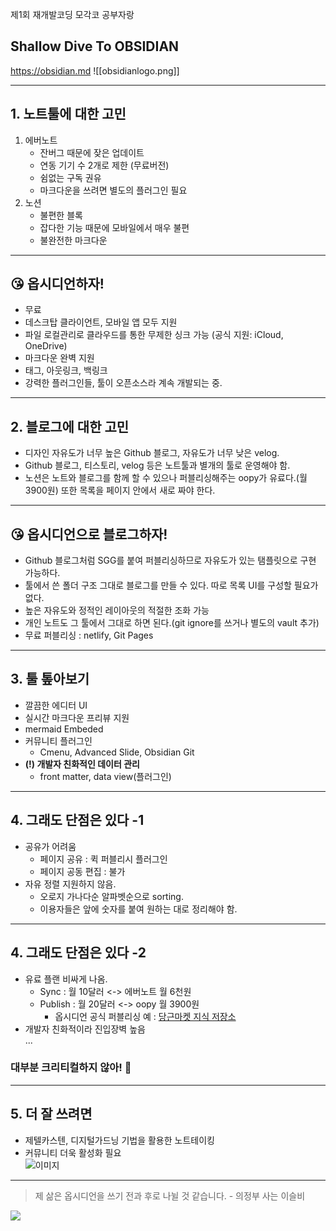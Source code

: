 제1회 재개발코딩 모각코 공부자랑
## Shallow Dive To  OBSIDIAN
https://obsidian.md
![[obsidianlogo.png]]

---

## 1. 노트툴에 대한 고민
1. 에버노트
	- 잔버그 때문에 잦은 업데이트
	- 연동 기기 수 2개로 제한 (무료버전)
	- 쉼없는 구독 권유
	- 마크다운을 쓰려면 별도의 플러그인 필요
2. 노션
	- 불편한 블록
	- 잡다한 기능 때문에 모바일에서 매우 불편
	- 불완전한 마크다운

---

## 😘 옵시디언하자!
- 무료
- 데스크탑 클라이언트, 모바일 앱 모두 지원
- 파일 로컬관리로 클라우드를 통한 무제한 싱크 가능 (공식 지원: iCloud, OneDrive)
- 마크다운 완벽 지원
- 태그, 아웃링크, 백링크
- 강력한 플러그인들, 툴이 오픈소스라 계속 개발되는 중.

---

## 2. 블로그에 대한 고민
- 디자인 자유도가 너무 높은 Github 블로그, 자유도가 너무 낮은 velog.
- Github 블로그, 티스토리, velog 등은 노트툴과 별개의 툴로 운영해야 함.
- 노션은 노트와 블로그를 함께 할 수 있으나 퍼블리싱해주는 oopy가 유료다.(월 3900원) 또한 목록을 페이지 안에서 새로 짜야 한다.

---

## 😘 옵시디언으로 블로그하자!
- Github 블로그처럼 SGG를 붙여 퍼블리싱하므로 자유도가 있는 탬플릿으로 구현 가능하다. 
- 툴에서 쓴 폴더 구조 그대로 블로그를 만들 수 있다. 따로 목록 UI를 구성할 필요가 없다.
- 높은 자유도와 정적인 레이아웃의 적절한 조화 가능
- 개인 노트도 그 툴에서 그대로 하면 된다.(git ignore를 쓰거나 별도의 vault 추가)
- 무료 퍼블리싱 : netlify, Git Pages

---

## 3. 툴 톺아보기
- 깔끔한 에디터 UI
- 실시간 마크다운 프리뷰 지원
- mermaid Embeded
- 커뮤니티 플러그인
	- Cmenu, Advanced Slide, Obsidian Git
- **(!) 개발자 친화적인 데이터 관리**
	- front matter, data view(플러그인)

---

## 4. 그래도 단점은 있다 -1
- 공유가 어려움
	- 페이지 공유 : 퀵 퍼블리시 플러그인
	- 페이지 공동 편집 : 불가
- 자유 정렬 지원하지 않음.
	- 오로지 가나다순 알파벳순으로 sorting.
	- 이용자들은 앞에 숫자를 붙여 원하는 대로 정리해야 함.

---
## 4. 그래도 단점은 있다 -2
- 유료 플랜 비싸게 나옴.
	- Sync : 월 10달러 <-> 에버노트 월 6천원
	- Publish : 월 20달러 <-> oopy 월 3900원
		- 옵시디언 공식 퍼블리싱 예 : [당근마켓 지식 저장소](https://publish.obsidian.md/karrot/README)
- 개발자 친화적이라 진입장벽 높음   
...  
### 대부분 크리티컬하지 않아! 😤
---
## 5. 더 잘 쓰려면 
- 제텔카스텐, 디지털가드닝 기법을 활용한 노트테이킹
- 커뮤니티 더욱 활성화 필요   
![이미지](https://pbs.twimg.com/media/EYrI4OJU8AAZlJw?format=jpg&name=900x900)

---

> 제 삶은 옵시디언을 쓰기 전과 후로 나뉠 것 같습니다. - 의정부 사는 이슬비

![](https://mblogthumb-phinf.pstatic.net/MjAyMDAzMzBfMjU0/MDAxNTg1NTc3MTc4NzY3.i9Rkdffs4p_Y1yLYS0yIxgGkQRClUrk4bxN8VANr6oUg.sNbauR1j9CnsJIyGMVTFTxQYEWZkoOKvVW_feHPzC24g.GIF.pikiro/IMG_0416.GIF?type=w800)
